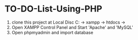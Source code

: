 # TO-DO-List-Using-PHP

1. clone this project at Local Disc C: -> xampp -> htdocs ->
2. Open XAMPP Control Panel and Start 'Apache' and 'MySQL'
3. Open phpmyadmin and import database



